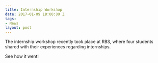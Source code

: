 ```yaml
---
title: Internship Workshop
date: 2017-01-09 18:00:00 Z
tags:
- News
layout: post
---
```


The internship workshop recently took place at RBS, where four students shared with their experiences regarding internships.

See how it went!

&nbsp;